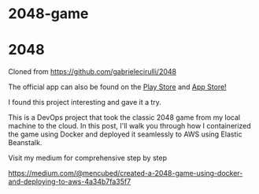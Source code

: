 # 2048-game
# 2048
Cloned from https://github.com/gabrielecirulli/2048

The official app can also be found on the [Play Store](https://play.google.com/store/apps/details?id=com.gabrielecirulli.app2048) and [App Store!](https://itunes.apple.com/us/app/2048-by-gabriele-cirulli/id868076805)

I found this project interesting and gave it a try.

This is a DevOps project that took the classic 2048 game from my local machine to the cloud. In this post, I'll walk you through how I containerized the game using Docker and deployed it seamlessly to AWS using Elastic Beanstalk.

Visit my medium for comprehensive step by step 

https://medium.com/@mencubed/created-a-2048-game-using-docker-and-deploying-to-aws-4a34b7fa35f7

